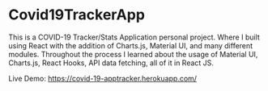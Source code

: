 # Covid19TrackerApp

This is a COVID-19 Tracker/Stats Application personal project. Where I built using React with the addition of Charts.js, Material UI, and many different modules. Throughout the process I learned about the usage of Material UI, Charts.js, React Hooks, API data fetching, all of it in React JS.


Live Demo: https://covid-19-apptracker.herokuapp.com/

